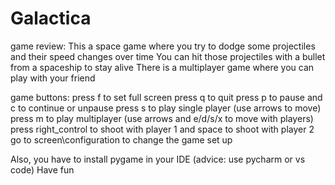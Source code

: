 # Galactica
game review:
This a space game where you try to dodge some projectiles and their speed changes over time
You can hit those projectiles with a bullet from a spaceship to stay alive
There is a multiplayer game where you can play with your friend

game buttons:
press f to set full screen
press q to quit
press p to pause and c to continue or unpause
press s to play single player (use arrows to move)
press m to play multiplayer (use arrows and e/d/s/x to move with players)
press right_control to shoot with player 1 and space to shoot with player 2
go to screen\configuration to change the game set up

Also, you have to install pygame in your IDE (advice: use pycharm or vs code)
Have fun
